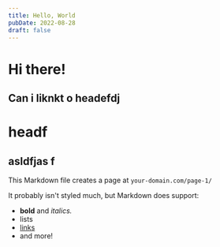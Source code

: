 ```yaml
---
title: Hello, World
pubDate: 2022-08-28
draft: false
---
```


# Hi there!

## Can i liknkt o headefdj


# headf

## asldfjas f

This Markdown file creates a page at `your-domain.com/page-1/`

It probably isn't styled much, but Markdown does support:
- **bold** and _italics._
- lists
- [links](https://astro.build)
- and more!